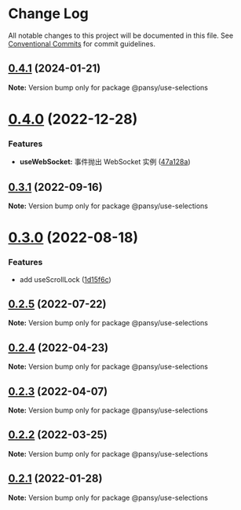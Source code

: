 # Change Log

All notable changes to this project will be documented in this file.
See [Conventional Commits](https://conventionalcommits.org) for commit guidelines.

## [0.4.1](https://github.com/pansyjs/react-hooks/compare/@pansy/use-selections@0.4.0...@pansy/use-selections@0.4.1) (2024-01-21)

**Note:** Version bump only for package @pansy/use-selections





# [0.4.0](https://github.com/pansyjs/react-hooks/compare/@pansy/use-selections@0.3.1...@pansy/use-selections@0.4.0) (2022-12-28)


### Features

* **useWebSocket:** 事件抛出 WebSocket 实例 ([47a128a](https://github.com/pansyjs/react-hooks/commit/47a128af648a5addfbaa53d10669eea38e3353d7))





## [0.3.1](https://github.com/pansyjs/react-hooks/compare/@pansy/use-selections@0.3.0...@pansy/use-selections@0.3.1) (2022-09-16)

**Note:** Version bump only for package @pansy/use-selections





# [0.3.0](https://github.com/pansyjs/react-hooks/compare/@pansy/use-selections@0.2.5...@pansy/use-selections@0.3.0) (2022-08-18)


### Features

* add useScrollLock ([1d15f6c](https://github.com/pansyjs/react-hooks/commit/1d15f6cbdd5477b80f7b97bfe834299d6b649cef))





## [0.2.5](https://github.com/pansyjs/react-hooks/compare/@pansy/use-selections@0.2.4...@pansy/use-selections@0.2.5) (2022-07-22)

**Note:** Version bump only for package @pansy/use-selections





## [0.2.4](https://github.com/pansyjs/react-hooks/compare/@pansy/use-selections@0.2.3...@pansy/use-selections@0.2.4) (2022-04-23)

**Note:** Version bump only for package @pansy/use-selections





## [0.2.3](https://github.com/pansyjs/react-hooks/compare/@pansy/use-selections@0.2.2...@pansy/use-selections@0.2.3) (2022-04-07)

**Note:** Version bump only for package @pansy/use-selections





## [0.2.2](https://github.com/pansyjs/react-hooks/compare/@pansy/use-selections@0.2.1...@pansy/use-selections@0.2.2) (2022-03-25)

**Note:** Version bump only for package @pansy/use-selections





## [0.2.1](https://github.com/pansyjs/react-hooks/compare/@pansy/use-selections@0.2.0...@pansy/use-selections@0.2.1) (2022-01-28)

**Note:** Version bump only for package @pansy/use-selections
